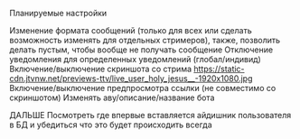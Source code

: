 Планируемые настройки

Изменение формата сообщений (только для всех или сделать возможность изменять для отдельных стримеров), также, позволить делать пустым, чтобы вообще не получать сообщение
Отключение уведомления для определенных уведомлений (глобал/индивид)
Включение/выключение скриншота со стрима https://static-cdn.jtvnw.net/previews-ttv/live_user_holy_jesus__-1920x1080.jpg
Включение/выключение предпросмотра ссылки (не совместимо со скриншотом)
Изменять аву/описание/название бота


ДАЛЬШЕ
Посмотреть где впервые вставляется айдишник пользователя в БД и убедиться что это будет происходить всегда
